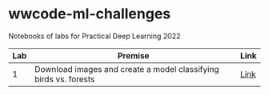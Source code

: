 # wwcode-ml-challenges
Notebooks of labs for Practical Deep Learning 2022

| Lab | Premise                  | Link |
|-----|--------------------------|------|
| 1   | Download images and create a model classifying birds vs. forests | [Link](https://github.com/kellyshreeve/wwcode-ml-challenges/blob/main/Is_it_a_bird%3F_Creating_image_classification_model.ipynb) 
